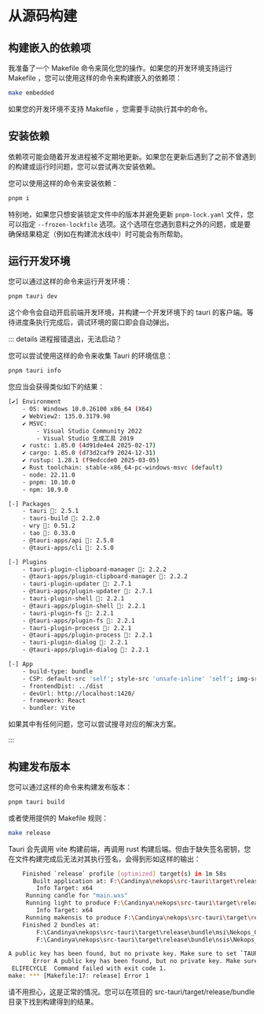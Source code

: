 # 从源码构建

## 构建嵌入的依赖项

我准备了一个 Makefile 命令来简化您的操作。如果您的开发环境支持运行 Makefile ，您可以使用这样的命令来构建嵌入的依赖项：

```sh
make embedded
```

如果您的开发环境不支持 Makefile ，您需要手动执行其中的命令。

## 安装依赖

依赖项可能会随着开发进程被不定期地更新。如果您在更新后遇到了之前不曾遇到的构建或运行时问题，您可以尝试再次安装依赖。

您可以使用这样的命令来安装依赖：

```sh
pnpm i
```

特别地，如果您只想安装锁定文件中的版本并避免更新 `pnpm-lock.yaml` 文件，您可以指定 `--frozen-lockfile` 选项。这个选项在您遇到意料之外的问题，或是要确保结果稳定（例如在构建流水线中）时可能会有所帮助。

## 运行开发环境

您可以通过这样的命令来运行开发环境：

```sh
pnpm tauri dev
```

这个命令会自动开启前端开发环境，并构建一个开发环境下的 tauri 的客户端。等待进度条执行完成后，调试环境的窗口即会自动弹出。

::: details 进程报错退出，无法启动？

您可以尝试使用这样的命令来收集 Tauri 的环境信息：

```sh
pnpm tauri info
```

您应当会获得类似如下的结果：

```sh
[✔] Environment
    - OS: Windows 10.0.26100 x86_64 (X64)
    ✔ WebView2: 135.0.3179.98
    ✔ MSVC:
        - Visual Studio Community 2022
        - Visual Studio 生成工具 2019
    ✔ rustc: 1.85.0 (4d91de4e4 2025-02-17)
    ✔ cargo: 1.85.0 (d73d2caf9 2024-12-31)
    ✔ rustup: 1.28.1 (f9edccde0 2025-03-05)
    ✔ Rust toolchain: stable-x86_64-pc-windows-msvc (default)
    - node: 22.11.0
    - pnpm: 10.10.0
    - npm: 10.9.0

[-] Packages
    - tauri 🦀: 2.5.1
    - tauri-build 🦀: 2.2.0
    - wry 🦀: 0.51.2
    - tao 🦀: 0.33.0
    - @tauri-apps/api : 2.5.0
    - @tauri-apps/cli : 2.5.0

[-] Plugins
    - tauri-plugin-clipboard-manager 🦀: 2.2.2
    - @tauri-apps/plugin-clipboard-manager : 2.2.2
    - tauri-plugin-updater 🦀: 2.7.1
    - @tauri-apps/plugin-updater : 2.7.1
    - tauri-plugin-shell 🦀: 2.2.1
    - @tauri-apps/plugin-shell : 2.2.1
    - tauri-plugin-fs 🦀: 2.2.1
    - @tauri-apps/plugin-fs : 2.2.1
    - tauri-plugin-process 🦀: 2.2.1
    - @tauri-apps/plugin-process : 2.2.1
    - tauri-plugin-dialog 🦀: 2.2.1
    - @tauri-apps/plugin-dialog : 2.2.1

[-] App
    - build-type: bundle
    - CSP: default-src 'self'; style-src 'unsafe-inline' 'self'; img-src 'self' data: asset: http://asset.localhost; connect-src ipc: http://ipc.localhost
    - frontendDist: ../dist
    - devUrl: http://localhost:1420/
    - framework: React
    - bundler: Vite
```

如果其中有任何问题，您可以尝试搜寻对应的解决方案。

:::

## 构建发布版本

您可以通过这样的命令来构建发布版本：

```sh
pnpm tauri build
```

或者使用提供的 Makefile 规则：

```sh
make release
```

Tauri 会先调用 vite 构建前端，再调用 rust 构建后端。但由于缺失签名密钥，您在文件构建完成后无法对其执行签名，会得到形如这样的输出：

```sh
    Finished `release` profile [optimized] target(s) in 1m 58s                                                                                                                                                                                                                           
       Built application at: F:\Candinya\nekops\src-tauri\target\release\nekops.exe
        Info Target: x64
     Running candle for "main.wxs"
     Running light to produce F:\Candinya\nekops\src-tauri\target\release\bundle\msi\Nekops_0.10.0_x64_en-US.msi
        Info Target: x64
     Running makensis to produce F:\Candinya\nekops\src-tauri\target\release\bundle\nsis\Nekops_0.10.0_x64-setup.exe
    Finished 2 bundles at:
        F:\Candinya\nekops\src-tauri\target\release\bundle\msi\Nekops_0.10.0_x64_en-US.msi
        F:\Candinya\nekops\src-tauri\target\release\bundle\nsis\Nekops_0.10.0_x64-setup.exe

A public key has been found, but no private key. Make sure to set `TAURI_SIGNING_PRIVATE_KEY` environment variable.
       Error A public key has been found, but no private key. Make sure to set `TAURI_SIGNING_PRIVATE_KEY` environment variable.
 ELIFECYCLE  Command failed with exit code 1.
make: *** [Makefile:17: release] Error 1
```

请不用担心，这是正常的情况。您可以在项目的 src-tauri/target/release/bundle 目录下找到构建得到的结果。
